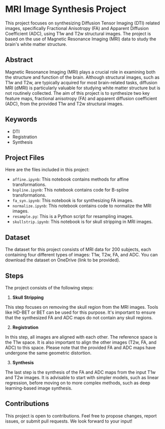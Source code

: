 # MRI Image Synthesis Project

This project focuses on synthesizing Diffusion Tensor Imaging (DTI) related images, specifically Fractional Anisotropy (FA) and Apparent Diffusion Coefficient (ADC), using T1w and T2w structural images. The project is based on the use of Magnetic Resonance Imaging (MRI) data to study the brain's white matter structure.

## Abstract

Magnetic Resonance Imaging (MRI) plays a crucial role in examining both the structure and function of the brain. Although structural images, such as T1w and T2w, are typically acquired for most brain-related tasks, diffusion MRI (dMRI) is particularly valuable for studying white matter structure but is not routinely collected. The aim of this project is to synthesize two key feature maps, fractional anisotropy (FA) and apparent diffusion coefficient (ADC), from the provided T1w and T2w structural images.

## Keywords

* DTI
* Registration
* Synthesis

## Project Files

Here are the files included in this project:

* `affine.ipynb`: This notebook contains methods for affine transformations.
* `bspline.ipynb`: This notebook contains code for B-spline transformations.
* `fa_syn.ipynb`: This notebook is for synthesizing FA images.
* `normalize.ipynb`: This notebook contains code to normalize the MRI images.
* `resample.py`: This is a Python script for resampling images.
* `skullstrip.ipynb`: This notebook is for skull stripping in MRI images.

## Dataset

The dataset for this project consists of MRI data for 200 subjects, each containing four different types of images: T1w, T2w, FA, and ADC. You can download the dataset on OneDrive (link to be provided).

## Steps

The project consists of the following steps:

1. **Skull Stripping**

This step focuses on removing the skull region from the MRI images. Tools like HD-BET or BET can be used for this purpose. It's important to ensure that the synthesized FA and ADC maps do not contain any skull regions.

2. **Registration**

In this step, all images are aligned with each other. The reference space is the T1w space. It is also important to align the other images (T2w, FA, and ADC) to this space. Please note that the provided FA and ADC maps have undergone the same geometric distortion.

3. **Synthesis**

The last step is the synthesis of the FA and ADC maps from the input T1w and T2w images. It is advisable to start with simpler models, such as linear regression, before moving on to more complex methods, such as deep learning-based image synthesis.

## Contributions

This project is open to contributions. Feel free to propose changes, report issues, or submit pull requests. We look forward to your input!
